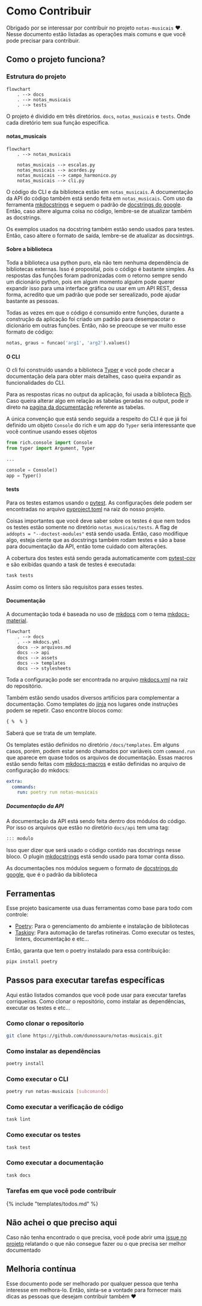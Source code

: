 # Como Contribuir

Obrigado por se interessar por contribuir no projeto `notas-musicais` :heart:. Nesse documento estão listadas as operações mais comuns e que você pode precisar para contribuir.

## Como o projeto funciona?

### Estrutura do projeto

```mermaid
flowchart
    . --> docs
	. --> notas_musicais
	. --> tests
```

O projeto é dividido em três diretórios. `docs`, `notas_musicais` e `tests`. Onde cada diretório tem sua função especifica.

#### notas_musicais

```mermaid
flowchart
	. --> notas_musicais
	
	notas_musicais --> escalas.py
	notas_musicais --> acordes.py
	notas_musicais --> campo_harmonico.py
	notas_musicais --> cli.py
```

O código do CLI e da biblioteca estão em `notas_musicais`. A documentação da API do código também está sendo feita em `notas_musicais`. Com uso da ferramenta [mkdocstrings](https://mkdocstrings.github.io/) e seguem o padrão de [docstrings do google](https://sphinxcontrib-napoleon.readthedocs.io/en/latest/example_google.html). Então, caso altere alguma coisa no código, lembre-se de atualizar também as docstrings.

Os exemplos usados na docstring também estão sendo usados para testes. Então, caso altere o formato de saída, lembre-se de atualizar as docsintrgs.

#### Sobre a biblioteca

Toda a biblioteca usa python puro, ela não tem nenhuma dependência de bibliotecas externas. Isso é proposital, pois o código é bastante simples. As respostas das funções foram padronizadas com o retorno sempre sendo um dicionário python, pois em algum momento alguém pode querer expandir isso para uma interface gráfica ou usar em um API REST, dessa forma, acredito que um padrão que pode ser serealizado, pode ajudar bastante as pessoas.

Todas as vezes em que o código é consumido entre funções, durante a construção da aplicação foi criado um padrão para desempacotar o dicionário em outras funções. Então, não se preocupe se ver muito esse formato de código:

```py
notas, graus = funcao('arg1', 'arg2').values()
```

#### O CLI

O cli foi construído usando a biblioteca [Typer](https://typer.tiangolo.com/) e você pode checar a documentação dela para obter mais detalhes, caso queira expandir as funcionalidades do CLI.

Para as respostas ricas no output da aplicação, foi usada a biblioteca [Rich](https://rich.readthedocs.io/en/stable/introduction.html). Caso queira alterar algo em relação as tabelas geradas no output, pode ir direto na [pagina da documentação](https://rich.readthedocs.io/en/stable/tables.html) referente as tabelas.

A única convenção que está sendo seguida a respeito do CLI é que já foi definido um objeto `Console` do rich e um app do `Typer` seria interessante que você continue usando esses objetos

```py title="notas_musicais/cli.py"
from rich.console import Console
from typer import Argument, Typer

...

console = Console()
app = Typer()
```

#### tests

Para os testes estamos usando o [pytest](https://docs.pytest.org/). As configurações dele podem ser encontradas no arquivo [pyproject.toml](https://github.com/dunossauro/notas-musicais/blob/main/pyproject.toml) na raiz do nosso projeto.

Coisas importantes que você deve saber sobre os testes é que nem todos os testes estão somente no diretório `notas_musicais/tests`. A flag de `addopts = "--doctest-modules"` está sendo usada. Então, caso modifique algo, esteja ciente que as docstrings também rodam testes e são a base para documentação da API, então tome cuidado com alterações.

A cobertura dos testes está sendo gerada automaticamente com [pytest-cov](https://github.com/pytest-dev/pytest-cov) e são exibidas quando a task de testes é executada:

```bash
task tests
```

Assim como os linters são requisitos para esses testes.

#### Documentação

A documentação toda é baseada no uso de [mkdocs](https://www.mkdocs.org/) com o tema [mkdocs-material](https://squidfunk.github.io/mkdocs-material/).

```mermaid
flowchart
    . --> docs
    . --> mkdocs.yml
	docs --> arquivos.md
	docs --> api
	docs --> assets
	docs --> templates
	docs --> stylesheets
```

Toda a configuração pode ser encontrada no arquivo [mkdocs.yml](https://github.com/dunossauro/notas-musicais/blob/main/mkdocs.yml) na raiz do repositório.

Também estão sendo usados diversos artifícios para complementar a documentação. Como templates do [jinja](https://jinja.palletsprojects.com/en/3.1.x/) nos lugares onde instruções podem se repetir. Caso encontre blocos como:

```html
{ %  % }
```

Saberá que se trata de um template.

Os templates estão definidos no diretório `/docs/templates`. Em alguns casos, porém, podem estar sendo chamados por variáveis com `command.run` que aparece em quase todos os arquivos de documentação. Essas macros estão sendo feitas com [mkdocs-macros](https://mkdocs-macros-plugin.readthedocs.io/en/latest/) e estão definidas no arquivo de configuração do mkdocs:

```yaml
extra:
  commands:
    run: poetry run notas-musicais
```

##### Documentação da API

A documentação da API está sendo feita dentro dos módulos do código. Por isso os arquivos que estão no diretório `docs/api` tem uma tag:

```md
::: modulo
```

Isso quer dizer que será usado o código contido nas docstrings nesse bloco. O plugin [mkdocstrings](https://mkdocstrings.github.io/) está sendo usado para tomar conta disso.

As documentações nos módulos seguem o formato de [docstrings do google](https://sphinxcontrib-napoleon.readthedocs.io/en/latest/example_google.html), que é o padrão da biblioteca


## Ferramentas

Esse projeto basicamente usa duas ferramentas como base para todo com controle:

- [Poetry](https://python-poetry.org/): Para o gerenciamento do ambiente e instalação de bibliotecas
- [Taskipy](https://github.com/illBeRoy/taskipy): Para automação de tarefas rotineiras. Como executar os testes, linters, documentação e etc...

Então, garanta que tem o poetry instalado para essa contribuição:

```bash
pipx install poetry
```


## Passos para executar tarefas específicas

Aqui estão listados comandos que você pode usar para executar tarefas corriqueiras. Como clonar o repositório, como instalar as dependências, executar os testes e etc...

### Como clonar o repositorio

```bash
git clone https://github.com/dunossauro/notas-musicais.git
```

### Como instalar as dependências

```bash
poetry install
```

### Como executar o CLI

```bash
poetry run notas-musicais [subcomando]
```

### Como executar a verificação de código

```bash
task lint
```

### Como executar os testes

```bash
task test
```

### Como executar a documentação

```bash
task docs
```

### Tarefas em que você pode contribuir

{% include "templates/todos.md" %}


## Não achei o que preciso aqui

Caso não tenha encontrado o que precisa, você pode abrir uma [issue no projeto](https://github.com/dunossauro/notas-musicais/issues) relatando o que não consegue fazer ou o que precisa ser melhor documentado

## Melhoria contínua

Esse documento pode ser melhorado por qualquer pessoa que tenha interesse em melhora-lo. Então, sinta-se a vontade para fornecer mais dicas as pessoas que desejam contribuir também :heart: